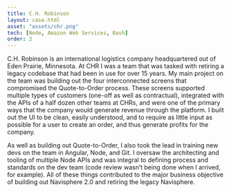```yaml
---
title: C.H. Robinson
layout: case.html
asset: "assets/chr.png"
tech: [Node, Amazon Web Services, Bash]
order: 2
---
```


C.H. Robinson is an international logistics company headquartered out of Eden Prairie, Minnesota. At CHR I was a team that was tasked with retiring a legacy codebase that had been in use for over 15 years. My main project on the team was building out the four interconnected screens that compromised the Quote-to-Order process. These screens supported multiple types of customers (one-off as well as contractual), integrated with the APIs of a half dozen other teams at CHRs, and were one of the primary ways that the company would generate revenue through the platform. I built out the UI to be clean, easily understood, and to require as little input as possible for a user to create an order, and thus generate profits for the company.

As well as building out Quote-to-Order, I also took the lead in training new devs on the team in Angular, Node, and Git. I oversaw the architecting and tooling of multiple Node APIs and was integral to defining process and standards on the dev team (code review wasn’t being done when I arrived, for example). All of these things contributed to the major business objective of building out Navisphere 2.0 and retiring the legacy Navisphere.
